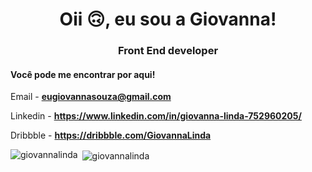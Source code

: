<h1 align = "center"> Oii 🙃, eu sou a Giovanna! </h1>
<h3 align = "center"> Front End developer </h3>

<h4>Você pode me encontrar por aqui!</h4>

Email - **eugiovannasouza@gmail.com**

Linkedin - **https://www.linkedin.com/in/giovanna-linda-752960205/**

Dribbble - **https://dribbble.com/GiovannaLinda**

<p> <img align="left" src = "https://github-readme-stats.vercel.app/api/top-langs?username=giovannalinda&show_icons=true&locale=en&layout=compact" alt = "giovannalinda"/ > </p>

<p>&nbsp;<img align="center" src="https://github-readme-stats.vercel.app/api?username=giovannalinda&show_icons=true&locale=en" alt="giovannalinda" /></p>



